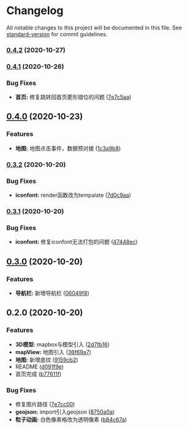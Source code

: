# Changelog

All notable changes to this project will be documented in this file. See [standard-version](https://github.com/conventional-changelog/standard-version) for commit guidelines.

### [0.4.2](https://github.com/Dzxwind/dzx-screen/compare/v0.4.1...v0.4.2) (2020-10-27)

### [0.4.1](https://github.com/Dzxwind/dzx-screen/compare/v0.4.0...v0.4.1) (2020-10-26)


### Bug Fixes

* **首页:** 修复跳转回首页菱形错位的问题 ([7e7c5aa](https://github.com/Dzxwind/dzx-screen/commit/7e7c5aae5f5996801530621105609bdb64a82679))

## [0.4.0](https://github.com/Dzxwind/dzx-screen/compare/v0.3.2...v0.4.0) (2020-10-23)


### Features

* **地图:** 地图点击事件，数据预对接 ([1c3a9b8](https://github.com/Dzxwind/dzx-screen/commit/1c3a9b8785ea2e1178a1d10736e92f1a6e453dc9))

### [0.3.2](https://github.com/Dzxwind/dzx-screen/compare/v0.3.1...v0.3.2) (2020-10-20)


### Bug Fixes

* **iconfont:** render函数改为tempalate ([7d0c9aa](https://github.com/Dzxwind/dzx-screen/commit/7d0c9aa9e2adf69a1ebd65c897740a6aecc6f844))

### [0.3.1](https://github.com/Dzxwind/dzx-screen/compare/v0.3.0...v0.3.1) (2020-10-20)


### Bug Fixes

* **iconfont:** 修复iconfont无法打包的问题 ([47448ec](https://github.com/Dzxwind/dzx-screen/commit/47448ec3f6df89c27d70d89c95c446c1c5e79e9f))

## [0.3.0](https://github.com/Dzxwind/dzx-screen/compare/v0.2.0...v0.3.0) (2020-10-20)


### Features

* **导航栏:** 新增导航栏 ([06049f8](https://github.com/Dzxwind/dzx-screen/commit/06049f8dd0018634aa666b1654fd76a6e74920a1))

## 0.2.0 (2020-10-20)


### Features

* **3D模型:** mapbox与模型引入 ([2d7fb16](https://github.com/Dzxwind/dzx-screen/commit/2d7fb16ba31832d784463264169965b53077b5be))
* **mapView:** 地图引入 ([36f69a7](https://github.com/Dzxwind/dzx-screen/commit/36f69a76d72743f5c5b489d22144046913971cfd))
* **地图:** 新增底纹 ([9159cb2](https://github.com/Dzxwind/dzx-screen/commit/9159cb292bac34ba8bf6555225fc936e2aaeed99))
* README ([d091f9e](https://github.com/Dzxwind/dzx-screen/commit/d091f9e5b7efc40ca8ce183b710f3de3d5b408f5))
* 首页完成 ([b77611f](https://github.com/Dzxwind/dzx-screen/commit/b77611ff626246c0cfaf6d709af59a640d9ae827))


### Bug Fixes

* 修复图片路径 ([7e7cc00](https://github.com/Dzxwind/dzx-screen/commit/7e7cc00ed331c252815176038a16952c15ba99c2))
* **geojson:** import引入geojson ([8750a0a](https://github.com/Dzxwind/dzx-screen/commit/8750a0adb1e02637190d7be118ae0ba76ae8ad6a))
* **粒子动画:** 白色像素格改为透明像素 ([b84c67a](https://github.com/Dzxwind/dzx-screen/commit/b84c67adbb9a12d38ec4e29795e33ead3590e9d2))
